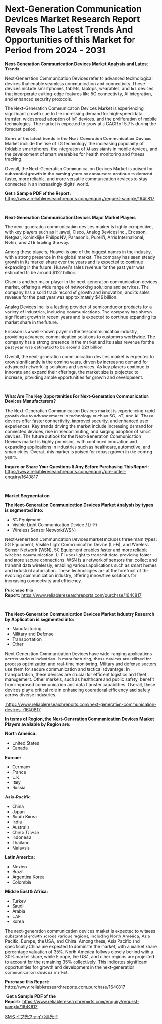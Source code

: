 <p><h1>Next-Generation Communication Devices Market Research Report Reveals The Latest Trends And Opportunities of this Market for Period from 2024 - 2031</h1></p><p><strong>Next-Generation Communication Devices Market Analysis and Latest Trends</strong></p>
<p><p>Next-Generation Communication Devices refer to advanced technological devices that enable seamless communication and connectivity. These devices include smartphones, tablets, laptops, wearables, and IoT devices that incorporate cutting-edge features like 5G connectivity, AI integration, and enhanced security protocols.</p><p>The Next-Generation Communication Devices Market is experiencing significant growth due to the increasing demand for high-speed data transfer, widespread adoption of IoT devices, and the proliferation of mobile technologies. The market is expected to grow at a CAGR of 5.7% during the forecast period. </p><p>Some of the latest trends in the Next-Generation Communication Devices Market include the rise of 5G technology, the increasing popularity of foldable smartphones, the integration of AI assistants in mobile devices, and the development of smart wearables for health monitoring and fitness tracking.</p><p>Overall, the Next-Generation Communication Devices Market is poised for substantial growth in the coming years as consumers continue to demand faster, more reliable, and more versatile communication devices to stay connected in an increasingly digital world.</p></p>
<p><strong>Get a Sample PDF of the Report:&nbsp;</strong> <a href="https://www.reliableresearchreports.com/enquiry/request-sample/1640817">https://www.reliableresearchreports.com/enquiry/request-sample/1640817</a></p>
<p>&nbsp;</p>
<p><strong>Next-Generation Communication Devices Major Market Players</strong></p>
<p><p>The next-generation communication devices market is highly competitive, with key players such as Huawei, Cisco, Analog Devices Inc., Ericsson, Netgear, Koninklijke Philips NV, Panasonic, Purelifi, Arris International, Nokia, and ZTE leading the way. </p><p>Among these players, Huawei is one of the biggest names in the industry, with a strong presence in the global market. The company has seen steady growth in its market share over the years and is expected to continue expanding in the future. Huawei's sales revenue for the past year was estimated to be around $122 billion.</p><p>Cisco is another major player in the next-generation communication devices market, offering a wide range of networking solutions and services. The company has a solid track record of growth and innovation, and its sales revenue for the past year was approximately $49 billion.</p><p>Analog Devices Inc. is a leading provider of semiconductor products for a variety of industries, including communications. The company has shown significant growth in recent years and is expected to continue expanding its market share in the future.</p><p>Ericsson is a well-known player in the telecommunication industry, providing advanced communication solutions to customers worldwide. The company has a strong presence in the market and its sales revenue for the past year was estimated to be around $23 billion.</p><p>Overall, the next-generation communication devices market is expected to grow significantly in the coming years, driven by increasing demand for advanced networking solutions and services. As key players continue to innovate and expand their offerings, the market size is projected to increase, providing ample opportunities for growth and development.</p></p>
<p>&nbsp;</p>
<p><strong>What Are The Key Opportunities For Next-Generation Communication Devices Manufacturers?</strong></p>
<p><p>The Next-Generation Communication Devices market is experiencing rapid growth due to advancements in technology such as 5G, IoT, and AI. These devices offer faster connectivity, improved security, and enhanced user experiences. Key trends driving the market include increasing demand for connected devices, rise in telecommuting, and surging adoption of smart devices. The future outlook for the Next-Generation Communication Devices market is highly promising, with continued innovation and expanding applications in industries such as healthcare, automotive, and smart cities. Overall, this market is poised for robust growth in the coming years.</p></p>
<p><strong>Inquire or Share Your Questions If Any Before Purchasing This Report:</strong> <a href="https://www.reliableresearchreports.com/enquiry/pre-order-enquiry/1640817">https://www.reliableresearchreports.com/enquiry/pre-order-enquiry/1640817</a></p>
<p>&nbsp;</p>
<p><strong>Market Segmentation</strong></p>
<p><strong>The Next-Generation Communication Devices Market Analysis by types is segmented into:</strong></p>
<p><ul><li>5G Equipment</li><li>Visible Light Communication Device / Li-Fi</li><li>Wireless Sensor Network(WSN)</li></ul></p>
<p><p>Next-Generation Communication Devices market includes three main types: 5G Equipment, Visible Light Communication Device (Li-Fi), and Wireless Sensor Network (WSN). 5G Equipment enables faster and more reliable wireless communication. Li-Fi uses light to transmit data, providing faster and more secure connections. WSN is a network of sensors that collect and transmit data wirelessly, enabling various applications such as smart homes and industrial automation. These technologies are at the forefront of the evolving communication industry, offering innovative solutions for increasing connectivity and efficiency.</p></p>
<p><strong>Purchase this Report:&nbsp;</strong><a href="https://www.reliableresearchreports.com/purchase/1640817">https://www.reliableresearchreports.com/purchase/1640817</a></p>
<p>&nbsp;</p>
<p><strong>The Next-Generation Communication Devices Market Industry Research by Application is segmented into:</strong></p>
<p><ul><li>Manufacturing</li><li>Military and Defense</li><li>Transportation</li><li>Other</li></ul></p>
<p><p>Next-Generation Communication Devices have wide-ranging applications across various industries. In manufacturing, these devices are utilized for process optimization and real-time monitoring. Military and defense sectors use them for secure communication and tactical advantage. In transportation, these devices are crucial for efficient logistics and fleet management. Other markets, such as healthcare and public safety, benefit from improved communication and data transfer capabilities. Overall, these devices play a critical role in enhancing operational efficiency and safety across diverse industries.</p></p>
<p><a href="https://www.reliableresearchreports.com/next-generation-communication-devices-r1640817">&nbsp;https://www.reliableresearchreports.com/next-generation-communication-devices-r1640817</a></p>
<p><strong>In terms of Region, the Next-Generation Communication Devices Market Players available by Region are:</strong></p>
<p>
    <p> <strong> North America: </strong>
        <ul>
            <li>United States</li>
            <li>Canada</li>
        </ul>
        </p> 
    <p> <strong> Europe: </strong>
        <ul>
            <li>Germany</li>
            <li>France</li>
            <li>U.K.</li>
            <li>Italy</li>
            <li>Russia</li>
        </ul>
        </p> 
    <p> <strong> Asia-Pacific: </strong>
        <ul>
            <li>China</li>
            <li>Japan</li>
            <li>South Korea</li>
            <li>India</li>
            <li>Australia</li>
            <li>China Taiwan</li>
            <li>Indonesia</li>
            <li>Thailand</li>
            <li>Malaysia</li>
        </ul>
        </p> 
    <p> <strong> Latin America: </strong>
        <ul>
            <li>Mexico</li>
            <li>Brazil</li>
            <li>Argentina Korea</li>
            <li>Colombia</li>
        </ul>
        </p> 
    <p> <strong> Middle East & Africa: </strong>
        <ul>
            <li>Turkey</li>
            <li>Saudi</li>
            <li>Arabia</li>
            <li>UAE</li>
            <li>Korea</li>
        </ul>
    </p>
    </p>
<p><p>The next-generation communication devices market is expected to witness substantial growth across various regions, including North America, Asia Pacific, Europe, the USA, and China. Among these, Asia Pacific and specifically China are expected to dominate the market, with a market share percentage valuation of 35%. North America follows closely behind with a 30% market share, while Europe, the USA, and other regions are projected to account for the remaining 35% collectively. This indicates significant opportunities for growth and development in the next-generation communication devices market.</p></p>
<p><strong>Purchase this Report: </strong><a href="https://www.reliableresearchreports.com/purchase/1640817">https://www.reliableresearchreports.com/purchase/1640817</a></p>
<p>&nbsp;<strong>Get a Sample PDF of the Report:&nbsp;&nbsp;</strong><a href="https://www.reliableresearchreports.com/enquiry/request-sample/1640817">https://www.reliableresearchreports.com/enquiry/request-sample/1640817</a></p>
<p><strong></strong></p>
<p><p><a href="https://github.com/lrlmopnhwd79300/Market-Research-Report-List-2/blob/main/4382081101315.md">SMタイプ光ファイバ偏光子</a></p></p>